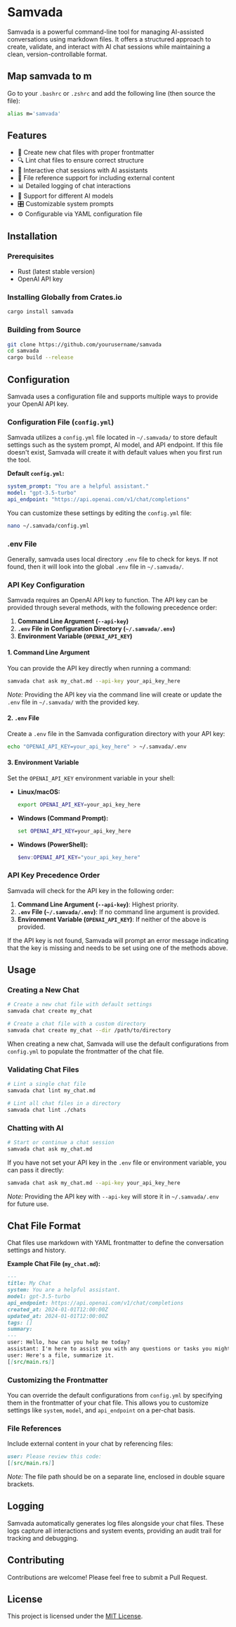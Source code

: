 # Samvada

Samvada is a powerful command-line tool for managing AI-assisted conversations using markdown files. It offers a structured approach to create, validate, and interact with AI chat sessions while maintaining a clean, version-controllable format.

## Map samvada to m

Go to your `.bashrc` or `.zshrc` and add the following line (then source the file):

```bash
alias m='samvada'
```

## Features

- 📝 Create new chat files with proper frontmatter
- 🔍 Lint chat files to ensure correct structure
- 💬 Interactive chat sessions with AI assistants
- 📎 File reference support for including external content
- 📊 Detailed logging of chat interactions
- 🤖 Support for different AI models
- 🎛️ Customizable system prompts
- ⚙️ Configurable via YAML configuration file

## Installation

### Prerequisites

- Rust (latest stable version)
- OpenAI API key

### Installing Globally from Crates.io

```bash
cargo install samvada
```

### Building from Source

```bash
git clone https://github.com/yourusername/samvada
cd samvada
cargo build --release
```

## Configuration

Samvada uses a configuration file and supports multiple ways to provide your OpenAI API key.

### Configuration File (`config.yml`)

Samvada utilizes a `config.yml` file located in `~/.samvada/` to store default settings such as the system prompt, AI model, and API endpoint. If this file doesn't exist, Samvada will create it with default values when you first run the tool.

**Default `config.yml`:**

```yaml
system_prompt: "You are a helpful assistant."
model: "gpt-3.5-turbo"
api_endpoint: "https://api.openai.com/v1/chat/completions"
```

You can customize these settings by editing the `config.yml` file:

```bash
nano ~/.samvada/config.yml
```

### .env File

Generally, samvada uses local directory `.env` file to check for keys. If not found, then it will look into the global `.env` file in `~/.samvada/`.

### API Key Configuration

Samvada requires an OpenAI API key to function. The API key can be provided through several methods, with the following precedence order:

1. **Command Line Argument (`--api-key`)**
2. **`.env` File in Configuration Directory (`~/.samvada/.env`)**
3. **Environment Variable (`OPENAI_API_KEY`)**

#### 1. Command Line Argument

You can provide the API key directly when running a command:

```bash
samvada chat ask my_chat.md --api-key your_api_key_here
```

*Note:* Providing the API key via the command line will create or update the `.env` file in `~/.samvada/` with the provided key.

#### 2. `.env` File

Create a `.env` file in the Samvada configuration directory with your API key:

```bash
echo "OPENAI_API_KEY=your_api_key_here" > ~/.samvada/.env
```

#### 3. Environment Variable

Set the `OPENAI_API_KEY` environment variable in your shell:

- **Linux/macOS:**

  ```bash
  export OPENAI_API_KEY=your_api_key_here
  ```

- **Windows (Command Prompt):**

  ```cmd
  set OPENAI_API_KEY=your_api_key_here
  ```

- **Windows (PowerShell):**

  ```powershell
  $env:OPENAI_API_KEY="your_api_key_here"
  ```

### API Key Precedence Order

Samvada will check for the API key in the following order:

1. **Command Line Argument (`--api-key`)**: Highest priority.
2. **`.env` File (`~/.samvada/.env`)**: If no command line argument is provided.
3. **Environment Variable (`OPENAI_API_KEY`)**: If neither of the above is provided.

If the API key is not found, Samvada will prompt an error message indicating that the key is missing and needs to be set using one of the methods above.

## Usage

### Creating a New Chat

```bash
# Create a new chat file with default settings
samvada chat create my_chat

# Create a chat file with a custom directory
samvada chat create my_chat --dir /path/to/directory
```

When creating a new chat, Samvada will use the default configurations from `config.yml` to populate the frontmatter of the chat file.

### Validating Chat Files

```bash
# Lint a single chat file
samvada chat lint my_chat.md

# Lint all chat files in a directory
samvada chat lint ./chats
```

### Chatting with AI

```bash
# Start or continue a chat session
samvada chat ask my_chat.md
```

If you have not set your API key in the `.env` file or environment variable, you can pass it directly:

```bash
samvada chat ask my_chat.md --api-key your_api_key_here
```

*Note:* Providing the API key with `--api-key` will store it in `~/.samvada/.env` for future use.

## Chat File Format

Chat files use markdown with YAML frontmatter to define the conversation settings and history.

**Example Chat File (`my_chat.md`):**

```markdown
---
title: My Chat
system: You are a helpful assistant.
model: gpt-3.5-turbo
api_endpoint: https://api.openai.com/v1/chat/completions
created_at: 2024-01-01T12:00:00Z
updated_at: 2024-01-01T12:00:00Z
tags: []
summary:
---
user: Hello, how can you help me today?
assistant: I'm here to assist you with any questions or tasks you might have. How can I help?
user: Here's a file, summarize it.
[[src/main.rs]]
```

### Customizing the Frontmatter

You can override the default configurations from `config.yml` by specifying them in the frontmatter of your chat file. This allows you to customize settings like `system`, `model`, and `api_endpoint` on a per-chat basis.

### File References

Include external content in your chat by referencing files:

```markdown
user: Please review this code:
[[src/main.rs]]
```

*Note:* The file path should be on a separate line, enclosed in double square brackets.

## Logging

Samvada automatically generates log files alongside your chat files. These logs capture all interactions and system events, providing an audit trail for tracking and debugging.

## Contributing

Contributions are welcome! Please feel free to submit a Pull Request.

## License

This project is licensed under the [MIT License](LICENSE).